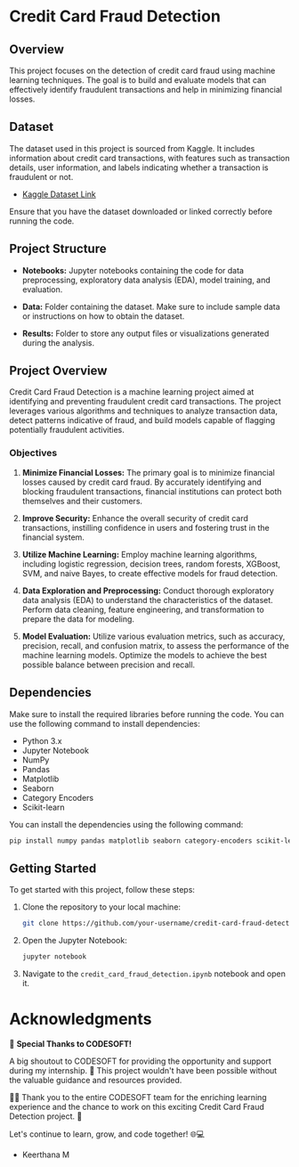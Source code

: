 # Credit Card Fraud Detection

## Overview

This project focuses on the detection of credit card fraud using machine learning techniques. The goal is to build and evaluate models that can effectively identify fraudulent transactions and help in minimizing financial losses.

## Dataset

The dataset used in this project is sourced from Kaggle. It includes information about credit card transactions, with features such as transaction details, user information, and labels indicating whether a transaction is fraudulent or not.

- [Kaggle Dataset Link](https://www.kaggle.com/datasets/kartik2112/fraud-detection)

Ensure that you have the dataset downloaded or linked correctly before running the code.

## Project Structure

- **Notebooks:** Jupyter notebooks containing the code for data preprocessing, exploratory data analysis (EDA), model training, and evaluation.

- **Data:** Folder containing the dataset. Make sure to include sample data or instructions on how to obtain the dataset.

- **Results:** Folder to store any output files or visualizations generated during the analysis.

## Project Overview

Credit Card Fraud Detection is a machine learning project aimed at identifying and preventing fraudulent credit card transactions. The project leverages various algorithms and techniques to analyze transaction data, detect patterns indicative of fraud, and build models capable of flagging potentially fraudulent activities.

### Objectives

1. **Minimize Financial Losses:** The primary goal is to minimize financial losses caused by credit card fraud. By accurately identifying and blocking fraudulent transactions, financial institutions can protect both themselves and their customers.

2. **Improve Security:** Enhance the overall security of credit card transactions, instilling confidence in users and fostering trust in the financial system.

3. **Utilize Machine Learning:** Employ machine learning algorithms, including logistic regression, decision trees, random forests, XGBoost, SVM, and naive Bayes, to create effective models for fraud detection.

4. **Data Exploration and Preprocessing:** Conduct thorough exploratory data analysis (EDA) to understand the characteristics of the dataset. Perform data cleaning, feature engineering, and transformation to prepare the data for modeling.

5. **Model Evaluation:** Utilize various evaluation metrics, such as accuracy, precision, recall, and confusion matrix, to assess the performance of the machine learning models. Optimize the models to achieve the best possible balance between precision and recall.


## Dependencies

Make sure to install the required libraries before running the code. You can use the following command to install dependencies:

- Python 3.x
- Jupyter Notebook
- NumPy
- Pandas
- Matplotlib
- Seaborn
- Category Encoders
- Scikit-learn

You can install the dependencies using the following command:

```bash
pip install numpy pandas matplotlib seaborn category-encoders scikit-learn
```

## Getting Started

To get started with this project, follow these steps:

1. Clone the repository to your local machine:

    ```bash
    git clone https://github.com/your-username/credit-card-fraud-detection.git
    ```

2. Open the Jupyter Notebook:

    ```bash
    jupyter notebook
    ```

3. Navigate to the `credit_card_fraud_detection.ipynb` notebook and open it.

# Acknowledgments

🙌 **Special Thanks to CODESOFT!**

A big shoutout to CODESOFT for providing the opportunity and support during my internship. 🚀 This project wouldn't have been possible without the valuable guidance and resources provided.

👩‍💻 Thank you to the entire CODESOFT team for the enriching learning experience and the chance to work on this exciting Credit Card Fraud Detection project. 🌟

Let's continue to learn, grow, and code together! 🌐💻

- Keerthana M 


